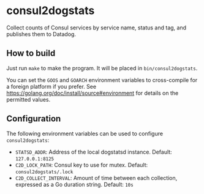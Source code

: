 consul2dogstats
===============

Collect counts of Consul services by service name, status and tag,
and publishes them to Datadog.

How to build
------------

Just run `make` to make the program.  It will be placed in `bin/consul2dogstats`.

You can set the `GOOS` and `GOARCH` environment variables to cross-compile for
a foreign platform if you prefer.
See https://golang.org/doc/install/source#environment for details on the
permitted values.

Configuration
-------------

The following environment variables can be used to configure `consul2dogstats`:

* `STATSD_ADDR`: Address of the local dogstatsd instance.
  Default: `127.0.0.1:8125`
* `C2D_LOCK_PATH`: Consul key to use for mutex.
  Default: `consul2dogstats/.lock`
* `C2D_COLLECT_INTERVAL`: Amount of time between each collection, expressed as
   a Go duration string.  Default: `10s`
